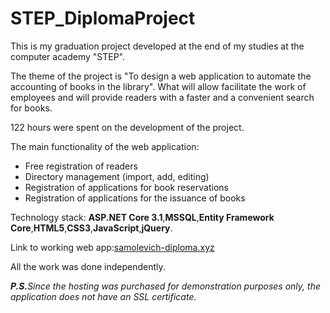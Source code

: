 # STEP_DiplomaProject
<p>This is my graduation project developed at the end of my studies at the computer academy "STEP".</p>
<p>The theme of the project is "To design a web application to automate the accounting of books in the library". What will allow
facilitate the work of employees and will provide readers with a faster and a convenient search for books.</p>
<p>122 hours were spent on the development of the project.</p>
<p>The main functionality of the web application:</p>
<ul>
  <li>Free registration of readers</li>
  <li>Directory management (import, add,
editing)</li>
  <li>Registration of applications for book reservations</li>
  <li>Registration of applications for the issuance of books</li>
</ul>
<p>Technology stack: <b>ASP.NET Core 3.1</b>,<b>MSSQL</b>,<b>Entity Framework Core</b>,<b>HTML5</b>,<b>CSS3</b>,<b>JavaScript</b>,<b>jQuery</b>.</p>
<p>Link to working web app:<a href="http://samolevich-diploma.xyz/" target="_blank">samolevich-diploma.xyz</a></p>
<p>All the work was done independently.</p>
<p><i><b>P.S.</b>Since the hosting was purchased for demonstration purposes only, the application does not have an SSL certificate.</i></p>
